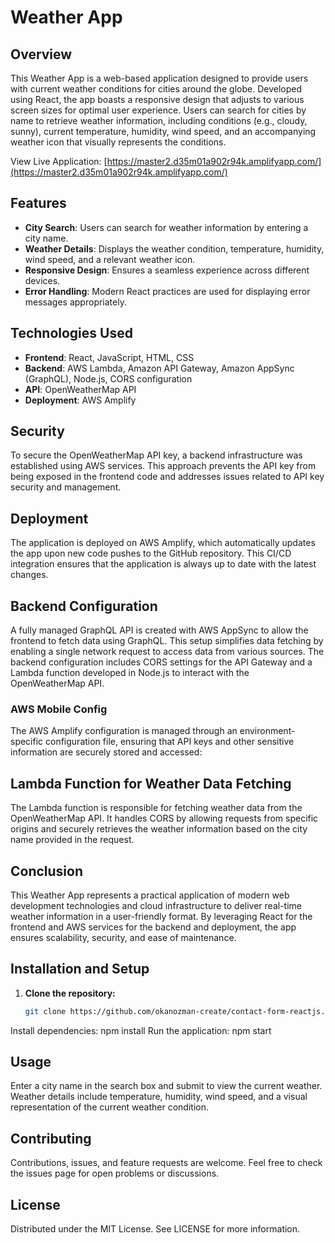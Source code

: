 # Weather App

## Overview

This Weather App is a web-based application designed to provide users with current weather conditions for cities around the globe. Developed using React, the app boasts a responsive design that adjusts to various screen sizes for optimal user experience. Users can search for cities by name to retrieve weather information, including conditions (e.g., cloudy, sunny), current temperature, humidity, wind speed, and an accompanying weather icon that visually represents the conditions.

View Live Application: [https://master2.d35m01a902r94k.amplifyapp.com/](https://master2.d35m01a902r94k.amplifyapp.com/)

## Features

- **City Search**: Users can search for weather information by entering a city name.
- **Weather Details**: Displays the weather condition, temperature, humidity, wind speed, and a relevant weather icon.
- **Responsive Design**: Ensures a seamless experience across different devices.
- **Error Handling**: Modern React practices are used for displaying error messages appropriately.

## Technologies Used

- **Frontend**: React, JavaScript, HTML, CSS
- **Backend**: AWS Lambda, Amazon API Gateway, Amazon AppSync (GraphQL), Node.js, CORS configuration
- **API**: OpenWeatherMap API
- **Deployment**: AWS Amplify

## Security

To secure the OpenWeatherMap API key, a backend infrastructure was established using AWS services. This approach prevents the API key from being exposed in the frontend code and addresses issues related to API key security and management.

## Deployment

The application is deployed on AWS Amplify, which automatically updates the app upon new code pushes to the GitHub repository. This CI/CD integration ensures that the application is always up to date with the latest changes.

## Backend Configuration

A fully managed GraphQL API is created with AWS AppSync to allow the frontend to fetch data using GraphQL. This setup simplifies data fetching by enabling a single network request to access data from various sources. The backend configuration includes CORS settings for the API Gateway and a Lambda function developed in Node.js to interact with the OpenWeatherMap API.

### AWS Mobile Config

The AWS Amplify configuration is managed through an environment-specific configuration file, ensuring that API keys and other sensitive information are securely stored and accessed:

 ## Lambda Function for Weather Data Fetching
The Lambda function is responsible for fetching weather data from the OpenWeatherMap API. It handles CORS by allowing requests from specific origins and securely retrieves the weather information based on the city name provided in the request.

##  Conclusion
This Weather App represents a practical application of modern web development technologies and cloud infrastructure to deliver real-time weather information in a user-friendly format. By leveraging React for the frontend and AWS services for the backend and deployment, the app ensures scalability, security, and ease of maintenance.

## Installation and Setup

1. **Clone the repository:**
   ```bash
   git clone https://github.com/okanozman-create/contact-form-reactjs.git
Install dependencies:
npm install
Run the application:
npm start

## Usage
Enter a city name in the search box and submit to view the current weather.
Weather details include temperature, humidity, wind speed, and a visual representation of the current weather condition.

## Contributing
Contributions, issues, and feature requests are welcome. Feel free to check the issues page for open problems or discussions.

## License
Distributed under the MIT License. See LICENSE for more information.

